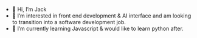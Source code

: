 - 👋 Hi, I’m Jack
- 👀 I’m interested in front end development & AI interface and am looking to transition into a software development job.
- 🌱 I’m currently learning Javascript & would like to learn python after.

<!---
JFrancis23/JFrancis23 is a ✨ special ✨ repository because its `README.md` (this file) appears on your GitHub profile.
You can click the Preview link to take a look at your changes.
--->
